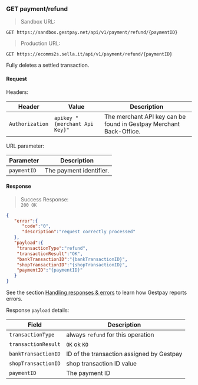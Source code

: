 ### GET payment/refund


> Sandbox URL:

```
GET https://sandbox.gestpay.net/api/v1/payment/refund/{paymentID}
```


> Production URL: 

```
GET https://ecomms2s.sella.it/api/v1/payment/refund/{paymentID}
```


Fully deletes a settled transaction. 

#### Request 

Headers: 

| Header          | Value                         | Description                                                        |
| --------------- | ----------------------------- | ------------------------------------------------------------------ |
| `Authorization` | `apikey "{merchant Api Key}"` | The merchant API key can be found in Gestpay Merchant Back-Office. |

URL parameter: 

| Parameter | Description | 
| --------- | ----------- | 
| `paymentID` | The payment identifier. | 


#### Response 

> Success Response:<br>
> `200 OK`

```json
{
   "error":{  
      "code":"0",
      "description":"request correctly processed"
   },
   "payload":{
    "transactionType":"refund",
    "transactionResult":"OK",
    "bankTransactionID":"{bankTransactionID}",
    "shopTransactionID":"{shopTransactionID}",
    "paymentID":"{paymentID}"
   }
}
```

See the section [Handling responses & errors](#handling-responses-amp-errors) to learn how Gestpay reports errors.

Response `payload` details:


| Field          | Description 
| -------------- | -----------
| `transactionType` | always `refund` for this operation
| `transactionResult` | `OK` ok `KO`
| `bankTransactionID` | ID of the transaction assigned by Gestpay 
| `shopTransactionID` | shop transaction ID value 
| `paymentID`         | The payment ID 